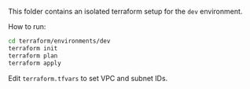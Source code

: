 This folder contains an isolated terraform setup for the `dev` environment.

How to run:

```bash
cd terraform/environments/dev
terraform init
terraform plan
terraform apply
```

Edit `terraform.tfvars` to set VPC and subnet IDs.
